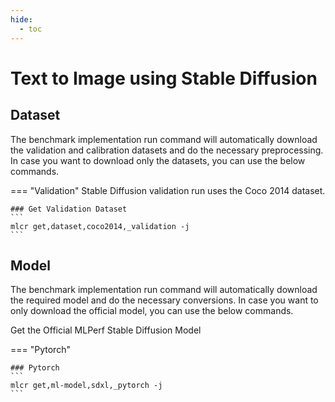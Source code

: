 ```yaml
---
hide:
  - toc
---
```


# Text to Image using Stable Diffusion

## Dataset

The benchmark implementation run command will automatically download the validation and calibration datasets and do the necessary preprocessing. In case you want to download only the datasets, you can use the below commands.

=== "Validation"
    Stable Diffusion validation run uses the Coco 2014 dataset.

    ### Get Validation Dataset
    ```
    mlcr get,dataset,coco2014,_validation -j
    ```

## Model
The benchmark implementation run command will automatically download the required model and do the necessary conversions. In case you want to only download the official model, you can use the below commands.

Get the Official MLPerf Stable Diffusion Model

=== "Pytorch"

    ### Pytorch
    ```
    mlcr get,ml-model,sdxl,_pytorch -j
    ```

